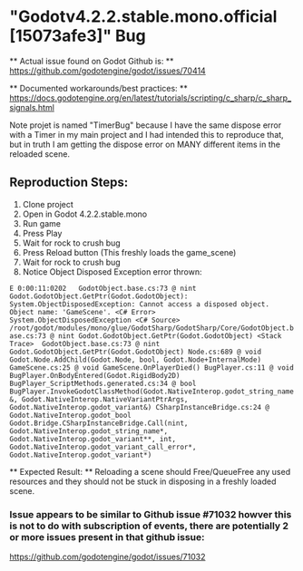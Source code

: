 # "Godotv4.2.2.stable.mono.official [15073afe3]" Bug

** Actual issue found on Godot Github is: ** https://github.com/godotengine/godot/issues/70414

** Documented workarounds/best practices: ** https://docs.godotengine.org/en/latest/tutorials/scripting/c_sharp/c_sharp_signals.html

Note projet is named "TimerBug" because I have the same dispose error with a Timer in my main project and I had intended this to reproduce that, but in truth I am getting the dispose error on MANY different items in the reloaded scene.

## Reproduction Steps:
1. Clone project
2. Open in Godot 4.2.2.stable.mono
3. Run game
4. Press Play
5. Wait for rock to crush bug
6. Press Reload button  (This freshly loads the game_scene)
7. Wait for rock to crush bug
8. Notice Object Disposed Exception error thrown:

`E 0:00:11:0202   GodotObject.base.cs:73 @ nint Godot.GodotObject.GetPtr(Godot.GodotObject): System.ObjectDisposedException: Cannot access a disposed object.
Object name: 'GameScene'.
  <C# Error>     System.ObjectDisposedException
  <C# Source>    /root/godot/modules/mono/glue/GodotSharp/GodotSharp/Core/GodotObject.base.cs:73 @ nint Godot.GodotObject.GetPtr(Godot.GodotObject)
  <Stack Trace>  GodotObject.base.cs:73 @ nint Godot.GodotObject.GetPtr(Godot.GodotObject)
                 Node.cs:689 @ void Godot.Node.AddChild(Godot.Node, bool, Godot.Node+InternalMode)
                 GameScene.cs:25 @ void GameScene.OnPlayerDied()
                 BugPlayer.cs:11 @ void BugPlayer.OnBodyEntered(Godot.RigidBody2D)
                 BugPlayer_ScriptMethods.generated.cs:34 @ bool BugPlayer.InvokeGodotClassMethod(Godot.NativeInterop.godot_string_name&, Godot.NativeInterop.NativeVariantPtrArgs, Godot.NativeInterop.godot_variant&)
                 CSharpInstanceBridge.cs:24 @ Godot.NativeInterop.godot_bool Godot.Bridge.CSharpInstanceBridge.Call(nint, Godot.NativeInterop.godot_string_name*, Godot.NativeInterop.godot_variant**, int, Godot.NativeInterop.godot_variant_call_error*, Godot.NativeInterop.godot_variant*)`

** Expected Result: **  Reloading a scene should Free/QueueFree any used resources and they should not be stuck in disposing in a freshly loaded scene.

### Issue appears to be similar to Github issue #71032 howver this is not to do with subscription of events, there are potentially 2 or more issues present in that github issue:
https://github.com/godotengine/godot/issues/71032
